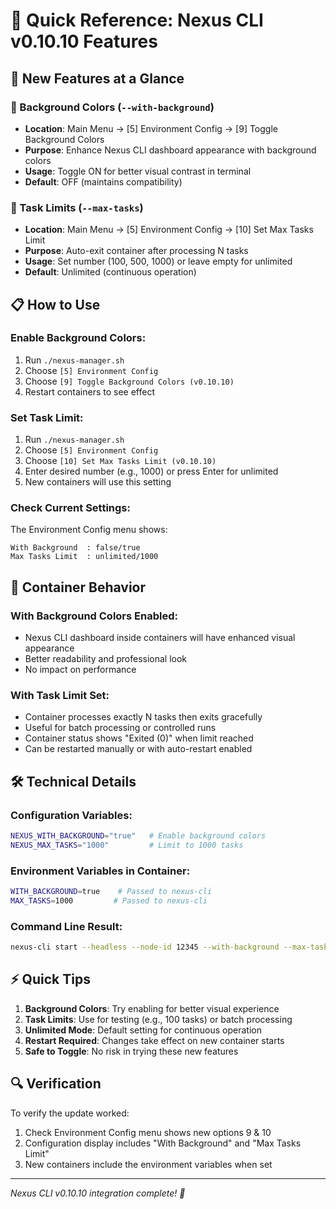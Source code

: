 # 🚀 Quick Reference: Nexus CLI v0.10.10 Features

## 🎯 New Features at a Glance

### 🎨 Background Colors (`--with-background`)
- **Location**: Main Menu → [5] Environment Config → [9] Toggle Background Colors
- **Purpose**: Enhance Nexus CLI dashboard appearance with background colors
- **Usage**: Toggle ON for better visual contrast in terminal
- **Default**: OFF (maintains compatibility)

### 🔢 Task Limits (`--max-tasks`)
- **Location**: Main Menu → [5] Environment Config → [10] Set Max Tasks Limit
- **Purpose**: Auto-exit container after processing N tasks
- **Usage**: Set number (100, 500, 1000) or leave empty for unlimited
- **Default**: Unlimited (continuous operation)

## 📋 How to Use

### Enable Background Colors:
1. Run `./nexus-manager.sh`
2. Choose `[5] Environment Config`
3. Choose `[9] Toggle Background Colors (v0.10.10)`
4. Restart containers to see effect

### Set Task Limit:
1. Run `./nexus-manager.sh`
2. Choose `[5] Environment Config`
3. Choose `[10] Set Max Tasks Limit (v0.10.10)`
4. Enter desired number (e.g., 1000) or press Enter for unlimited
5. New containers will use this setting

### Check Current Settings:
The Environment Config menu shows:
```
With Background  : false/true
Max Tasks Limit  : unlimited/1000
```

## 🔄 Container Behavior

### With Background Colors Enabled:
- Nexus CLI dashboard inside containers will have enhanced visual appearance
- Better readability and professional look
- No impact on performance

### With Task Limit Set:
- Container processes exactly N tasks then exits gracefully
- Useful for batch processing or controlled runs
- Container status shows "Exited (0)" when limit reached
- Can be restarted manually or with auto-restart enabled

## 🛠️ Technical Details

### Configuration Variables:
```bash
NEXUS_WITH_BACKGROUND="true"   # Enable background colors
NEXUS_MAX_TASKS="1000"         # Limit to 1000 tasks
```

### Environment Variables in Container:
```bash
WITH_BACKGROUND=true    # Passed to nexus-cli
MAX_TASKS=1000         # Passed to nexus-cli
```

### Command Line Result:
```bash
nexus-cli start --headless --node-id 12345 --with-background --max-tasks 1000
```

## ⚡ Quick Tips

1. **Background Colors**: Try enabling for better visual experience
2. **Task Limits**: Use for testing (e.g., 100 tasks) or batch processing
3. **Unlimited Mode**: Default setting for continuous operation
4. **Restart Required**: Changes take effect on new container starts
5. **Safe to Toggle**: No risk in trying these new features

## 🔍 Verification

To verify the update worked:
1. Check Environment Config menu shows new options 9 & 10
2. Configuration display includes "With Background" and "Max Tasks Limit"
3. New containers include the environment variables when set

---

*Nexus CLI v0.10.10 integration complete! 🎉*
